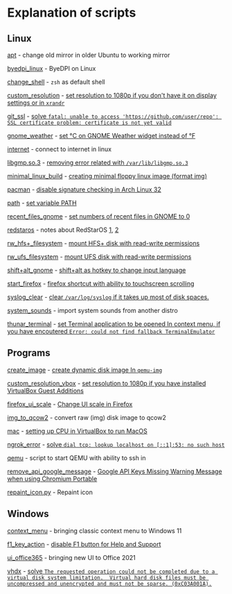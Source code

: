 # Explanation of scripts

## Linux

[apt](Linux/apt.sh) \- change old mirror in older Ubuntu to working mirror

[byedpi_linux](Linux/byedpi_linux.md) \- ByeDPI on Linux

[change_shell](Linux/change_shell.sh) \- `zsh` as default shell

[custom_resolution](Linux/custom_resolution.sh) \- [set resolution to 1080p if you don't have it on display settings or in `xrandr`](https://askubuntu.com/a/377944)

[git_ssl](Linux/git_ssl.sh) \- [solve `fatal: unable to access 'https://github.com/user/repo': SSL certificate problem: certificate is not yet valid`](https://stackoverflow.com/questions/3777075/ssl-certificate-rejected-trying-to-access-github-over-https-behind-firewall)

[gnome_weather](Linux/gnome_weather.sh) \- [set °С on GNOME Weather widget instead of °F](https://gitlab.gnome.org/GNOME/gnome-weather/-/issues/229#workaround)

[internet](Linux/internet.sh) \- connect to internet in linux

[libgmp.so.3](Linux/libgmp.so.3.sh) \- [removing error related with `/var/lib/libgmp.so.3`](https://askubuntu.com/a/1460874)

[minimal_linux_build](Linux/minimal_linux_build.md) \- [creating minimal floppy linux image (format img)](https://www.insentricity.com/a.cl/283)

[pacman](Linux/pacman.md) \- [disable signature checking in Arch Linux 32](https://wiki.archlinux.org/title/Pacman/Package_signing#Disabling_signature_checking)

[path](Linux/path.sh) \- [set variable PATH](https://opensource.com/article/17/6/set-path-linux)

[recent_files_gnome](Linux/recent_files_gnome.sh) \- [set numbers of recent files in GNOME to 0](https://askubuntu.com/a/1118623)

[redstaros](Linux/redstaros.md) - notes about RedStarOS [1](https://richardg867.wordpress.com/2015/01/01/notes-on-red-star-os-3-0/), [2](https://richardg867.wordpress.com/2020/03/31/more-notes-on-red-star-os-3-0/)

[rw_hfs+_filesystem](Linux/rw_hfs+_filesystem.sh) \- [mount HFS+ disk with read-write permissions](https://askubuntu.com/a/332317)

[rw_ufs_filesystem](Linux/rw_ufs_filesystem.sh) \- [mount UFS disk with read-write permissions](https://forums.freebsd.org/threads/r-w-access-to-ufs-from-linux.80830/post-516564)

[shift+alt_gnome](Linux/shift+alt_gnome.sh) \- [shift+alt as hotkey to change input language](https://askubuntu.com/a/986629)

[start_firefox](Linux/start_firefox.sh) \- [firefox shortcut with ability to touchscreen scrolling](https://askubuntu.com/a/886914)

[syslog_clear](Linux/syslog_clear.sh) \- [clear `/var/log/syslog` if it takes up most of disk spaces.](https://askubuntu.com/a/747022)

[system_sounds](Linux/system_sounds.md) \- import system sounds from another distro

[thunar_terminal](Linux/thunar_terminal.md) \- [set Terminal application to be opened In context menu, if you have encoutered `Error: could not find fallback TerminalEmulator`](https://www.youtube.com/watch?v=011zvl0JQvM)

## Programs

[create_image](Programs/create_image.sh) \- [create dynamic disk image In `qemu-img`](https://askubuntu.com/a/1298309)

[custom_resolution_vbox](Programs/custom_resolution_vbox.sh) \- [set resolution to 1080p if you have installed VirtualBox Guest Additions](https://superuser.com/a/120111)

[firefox_ui_scale](Programs/firefox_ui_scale.md) \- [Change UI scale in Firefox](https://www.reddit.com/r/firefox/comments/7wnf7y/comment/du1q888)

[img_to_qcow2](Programs/img_to_qcow2.md) \- convert raw (img) disk image to qcow2

[mac](Programs/mac.sh) \- [setting up CPU in VirtualBox to run MacOS](https://www.youtube.com/watch?v=Nod7cpxzxLc)

[ngrok_error](Programs/ngrok_error.sh) \- [solve `dial tcp: lookup localhost on [::1]:53: no such host`](https://github.com/inconshreveable/ngrok/issues/484#issuecomment-370768301)

[qemu](Programs/qemu.sh) \- script to start QEMU with ability to ssh in

[remove_api_google_message](Programs/remove_api_google_message.md) \- [Google API Keys Missing Warning Message when using Chromium Portable](https://stackoverflow.com/a/24274934)

[repaint_icon.py](Programs/repaint_icon.py) \- Repaint icon

## Windows

[context_menu](Windows/context_menu.reg) \- bringing classic context menu to Windows 11

[f1_key_action](Windows/f1_key_action.md) \- [disable F1 button for Help and Support](https://answers.microsoft.com/en-us/windows/forum/all/how-to-disable-or-remove-hotkey-f1-for-help-and/3533c72a-9378-4a06-9711-ae8c2d1bfe4f)

[ui_office365](Windows/ui_office365.reg) \- bringing new UI to Office 2021

[vhdx](Windows/vhdx.bat) \- [solve `The requested operation could not be completed due to a virtual disk system limitation.  Virtual hard disk files must be uncompressed and unencrypted and must not be sparse. (0xC03A001A).`](https://forums.urbackup.org/t/restoring-vhdx-hyper-v/4038)
